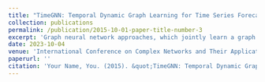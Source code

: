 ```yaml
---
title: "TimeGNN: Temporal Dynamic Graph Learning for Time Series Forecasting"
collection: publications
permalink: /publication/2015-10-01-paper-title-number-3
excerpt: 'Graph neural network approaches, which jointly learn a graph structure based on the correlation of raw values of multivariate time series while forecasting, have recently seen great success. However, such solutions are often costly to train and difficult to scale. In this paper, we propose TimeGNN, a method that learns dynamic temporal graph representations that can capture the evolution of inter-series patterns along with the correlations of multiple series.'
date: 2023-10-04
venue: 'International Conference on Complex Networks and Their Applications'
paperurl: ''
citation: 'Your Name, You. (2015). &quot;TimeGNN: Temporal Dynamic Graph Learning for Time Series Forecasting.&quot; <i>Proceedings of the 12th International Conference on Complex Networks and Their Applications</i>. (to appear).'
---
```



